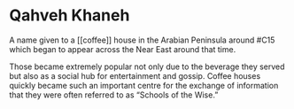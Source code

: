 # Qahveh Khaneh
A name given to a [[coffee]] house in the Arabian Peninsula around #C15 which began to appear across the Near East around that time.

Those became extremely popular not only due to the beverage they served but also as a social hub for entertainment and gossip. Coffee houses quickly became such an important centre for the exchange of information that they were often referred to as “Schools of the Wise.”